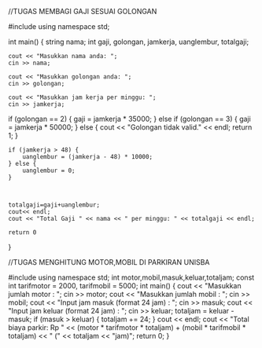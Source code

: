 //TUGAS MEMBAGI GAJI SESUAI GOLONGAN

#include <iostream>
using namespace std;

int main() {
    string nama;
    int gaji, golongan, jamkerja, uanglembur, totalgaji;

    cout << "Masukkan nama anda: ";
    cin >> nama;

    cout << "Masukkan golongan anda: ";
    cin >> golongan;

    cout << "Masukkan jam kerja per minggu: ";
    cin >> jamkerja;

   if (golongan == 2) {
        gaji = jamkerja * 35000;
    } else if (golongan == 3) {
        gaji = jamkerja * 50000;
    } else {
        cout << "Golongan tidak valid." << endl;
        return 1; 
    }

    if (jamkerja > 48) {
        uanglembur = (jamkerja - 48) * 10000;
    } else {
        uanglembur = 0;
    }


   
    totalgaji=gaji+uanglembur;
    cout<< endl;
    cout << "Total Gaji " << nama << " per minggu: " << totalgaji << endl;

    return 0
}



//TUGAS MENGHITUNG MOTOR,MOBIL DI PARKIRAN UNISBA

#include <iostream>
using namespace std;
int motor,mobil,masuk,keluar,totaljam;
const int tarifmotor = 2000, tarifmobil = 5000;
int main() {
	cout << "Masukkan jumlah motor : ";
	cin >> motor;
	cout << "Masukkan jumlah mobil : ";
	cin >> mobil;
	cout << "Input jam masuk (format 24 jam) : ";
	cin >> masuk;
	cout << "Input jam keluar (format 24 jam) : ";
	cin >> keluar;
	totaljam = keluar - masuk;
	if (masuk > keluar) {
		totaljam += 24;
	}
	cout << endl;
	cout << "Total biaya parkir: Rp " << (motor * tarifmotor * totaljam) + (mobil * tarifmobil * totaljam) << " (" << totaljam << "jam)";
	return 0;
}
